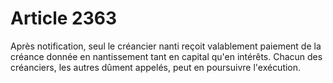 # Article 2363

Après notification, seul le créancier nanti reçoit valablement paiement de la créance donnée en nantissement tant en capital qu'en intérêts.   Chacun des créanciers, les autres dûment appelés, peut en poursuivre l'exécution.
